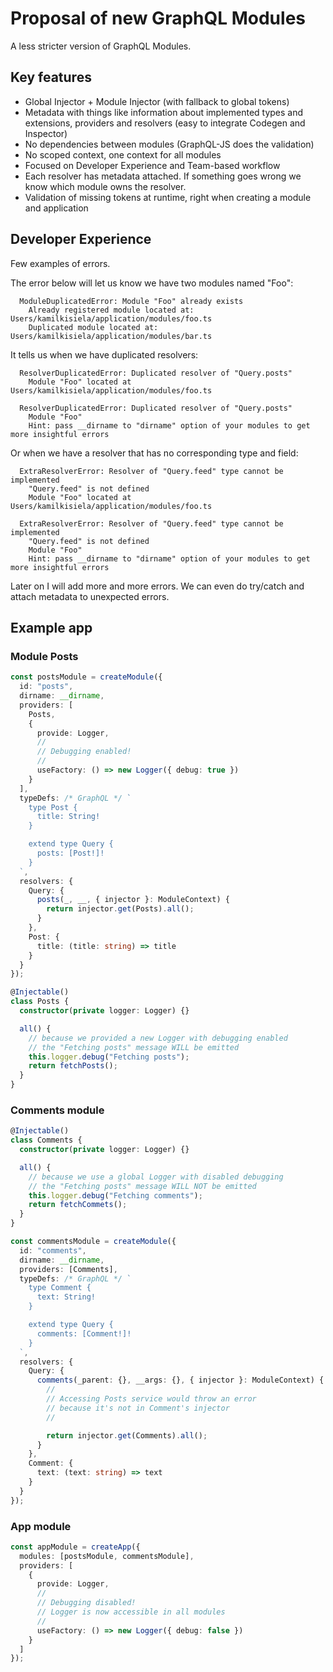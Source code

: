 # Proposal of new GraphQL Modules

A less stricter version of GraphQL Modules.

## Key features

- Global Injector + Module Injector (with fallback to global tokens)
- Metadata with things like information about implemented types and extensions, providers and resolvers (easy to integrate Codegen and Inspector)
- No dependencies between modules (GraphQL-JS does the validation)
- No scoped context, one context for all modules
- Focused on Developer Experience and Team-based workflow
- Each resolver has metadata attached. If something goes wrong we know which module owns the resolver.
- Validation of missing tokens at runtime, right when creating a module and application

## Developer Experience

Few examples of errors.

The error below will let us know we have two modules named "Foo":

```
  ModuleDuplicatedError: Module "Foo" already exists
    Already registered module located at: Users/kamilkisiela/application/modules/foo.ts
    Duplicated module located at: Users/kamilkisiela/application/modules/bar.ts
```

It tells us when we have duplicated resolvers:

```
  ResolverDuplicatedError: Duplicated resolver of "Query.posts"
    Module "Foo" located at Users/kamilkisiela/application/modules/foo.ts

  ResolverDuplicatedError: Duplicated resolver of "Query.posts"
    Module "Foo"
    Hint: pass __dirname to "dirname" option of your modules to get more insightful errors
```

Or when we have a resolver that has no corresponding type and field:

```
  ExtraResolverError: Resolver of "Query.feed" type cannot be implemented
    "Query.feed" is not defined
    Module "Foo" located at Users/kamilkisiela/application/modules/foo.ts

  ExtraResolverError: Resolver of "Query.feed" type cannot be implemented
    "Query.feed" is not defined
    Module "Foo"
    Hint: pass __dirname to "dirname" option of your modules to get more insightful errors
```

Later on I will add more and more errors. We can even do try/catch and attach metadata to unexpected errors.

## Example app

### Module Posts

```typescript
const postsModule = createModule({
  id: "posts",
  dirname: __dirname,
  providers: [
    Posts,
    {
      provide: Logger,
      //
      // Debugging enabled!
      //
      useFactory: () => new Logger({ debug: true })
    }
  ],
  typeDefs: /* GraphQL */ `
    type Post {
      title: String!
    }

    extend type Query {
      posts: [Post!]!
    }
  `,
  resolvers: {
    Query: {
      posts(_, __, { injector }: ModuleContext) {
        return injector.get(Posts).all();
      }
    },
    Post: {
      title: (title: string) => title
    }
  }
});
```

```typescript
@Injectable()
class Posts {
  constructor(private logger: Logger) {}

  all() {
    // because we provided a new Logger with debugging enabled
    // the "Fetching posts" message WILL be emitted
    this.logger.debug("Fetching posts");
    return fetchPosts();
  }
}
```

### Comments module

```typescript
@Injectable()
class Comments {
  constructor(private logger: Logger) {}

  all() {
    // because we use a global Logger with disabled debugging
    // the "Fetching posts" message WILL NOT be emitted
    this.logger.debug("Fetching comments");
    return fetchCommets();
  }
}
```

```typescript
const commentsModule = createModule({
  id: "comments",
  dirname: __dirname,
  providers: [Comments],
  typeDefs: /* GraphQL */ `
    type Comment {
      text: String!
    }

    extend type Query {
      comments: [Comment!]!
    }
  `,
  resolvers: {
    Query: {
      comments(_parent: {}, __args: {}, { injector }: ModuleContext) {
        //
        // Accessing Posts service would throw an error
        // because it's not in Comment's injector
        //

        return injector.get(Comments).all();
      }
    },
    Comment: {
      text: (text: string) => text
    }
  }
});
```

### App module

```typescript
const appModule = createApp({
  modules: [postsModule, commentsModule],
  providers: [
    {
      provide: Logger,
      //
      // Debugging disabled!
      // Logger is now accessible in all modules
      //
      useFactory: () => new Logger({ debug: false })
    }
  ]
});
```
